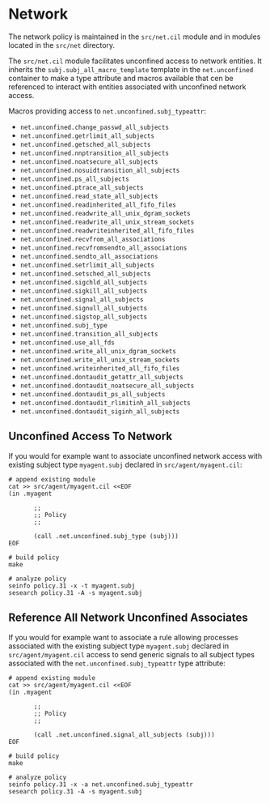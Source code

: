 # Network

The network policy is maintained in the `src/net.cil` module and in
modules located in the `src/net` directory.

The `src/net.cil` module facilitates unconfined access to network
entities. It inherits the `subj.subj_all_macro_template` template in
the `net.unconfined` container to make a type attribute and macros
available that cen be referenced to interact with entities associated
with unconfined network access.

Macros providing access to `net.unconfined.subj_typeattr`:

* `net.unconfined.change_passwd_all_subjects`
* `net.unconfined.getrlimit_all_subjects`
* `net.unconfined.getsched_all_subjects`
* `net.unconfined.nnptransition_all_subjects`
* `net.unconfined.noatsecure_all_subjects`
* `net.unconfined.nosuidtransition_all_subjects`
* `net.unconfined.ps_all_subjects`
* `net.unconfined.ptrace_all_subjects`
* `net.unconfined.read_state_all_subjects`
* `net.unconfined.readinherited_all_fifo_files`
* `net.unconfined.readwrite_all_unix_dgram_sockets`
* `net.unconfined.readwrite_all_unix_stream_sockets`
* `net.unconfined.readwriteinherited_all_fifo_files`
* `net.unconfined.recvfrom_all_associations`
* `net.unconfined.recvfromsendto_all_associations`
* `net.unconfined.sendto_all_associations`
* `net.unconfined.setrlimit_all_subjects`
* `net.unconfined.setsched_all_subjects`
* `net.unconfined.sigchld_all_subjects`
* `net.unconfined.sigkill_all_subjects`
* `net.unconfined.signal_all_subjects`
* `net.unconfined.signull_all_subjects`
* `net.unconfined.sigstop_all_subjects`
* `net.unconfined.subj_type`
* `net.unconfined.transition_all_subjects`
* `net.unconfined.use_all_fds`
* `net.unconfined.write_all_unix_dgram_sockets`
* `net.unconfined.write_all_unix_stream_sockets`
* `net.unconfined.writeinherited_all_fifo_files`
* `net.unconfined.dontaudit_getattr_all_subjects`
* `net.unconfined.dontaudit_noatsecure_all_subjects`
* `net.unconfined.dontaudit_ps_all_subjects`
* `net.unconfined.dontaudit_rlimitinh_all_subjects`
* `net.unconfined.dontaudit_siginh_all_subjects`

## Unconfined Access To Network

If you would for example want to associate unconfined network access
with existing subject type `myagent.subj` declared in
`src/agent/myagent.cil`:

```
# append existing module
cat >> src/agent/myagent.cil <<EOF
(in .myagent

       ;;
       ;; Policy
       ;;

       (call .net.unconfined.subj_type (subj)))
EOF

# build policy
make

# analyze policy
seinfo policy.31 -x -t myagent.subj
sesearch policy.31 -A -s myagent.subj
```
## Reference All Network Unconfined Associates

If you would for example want to associate a rule allowing processes
associated with the existing subject type `myagent.subj` declared in
`src/agent/myagent.cil` access to send generic signals to all subject
types associated with the `net.unconfined.subj_typeattr` type
attribute:

```
# append existing module
cat >> src/agent/myagent.cil <<EOF
(in .myagent

       ;;
       ;; Policy
       ;;

       (call .net.unconfined.signal_all_subjects (subj)))
EOF

# build policy
make

# analyze policy
seinfo policy.31 -x -a net.unconfined.subj_typeattr
sesearch policy.31 -A -s myagent.subj
```
